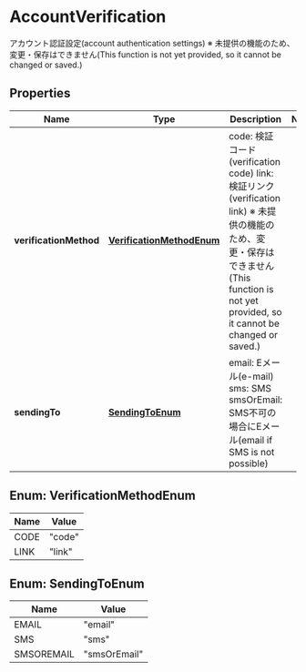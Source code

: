 

# AccountVerification

アカウント認証設定(account authentication settings) ※ 未提供の機能のため、変更・保存はできません(This function is not yet provided, so it cannot be changed or saved.) 

## Properties

| Name | Type | Description | Notes |
|------------ | ------------- | ------------- | -------------|
|**verificationMethod** | [**VerificationMethodEnum**](#VerificationMethodEnum) | code: 検証コード(verification code) link: 検証リンク(verification link) ※ 未提供の機能のため、変更・保存はできません(This function is not yet provided, so it cannot be changed or saved.)  |  |
|**sendingTo** | [**SendingToEnum**](#SendingToEnum) | email: Eメール(e-mail) sms: SMS smsOrEmail: SMS不可の場合にEメール(email if SMS is not possible)  |  |



## Enum: VerificationMethodEnum

| Name | Value |
|---- | -----|
| CODE | &quot;code&quot; |
| LINK | &quot;link&quot; |



## Enum: SendingToEnum

| Name | Value |
|---- | -----|
| EMAIL | &quot;email&quot; |
| SMS | &quot;sms&quot; |
| SMSOREMAIL | &quot;smsOrEmail&quot; |



